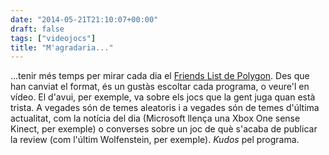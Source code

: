 ```yaml
---
date: "2014-05-21T21:10:07+00:00"
draft: false
tags: ["videojocs"]
title: "M'agradaria..."
---
```

...tenir més temps per mirar cada dia el [Friends List de Polygon](http://www.polygon.com/friends-list). Des que han canviat el format, és un gustàs escoltar cada programa, o veure'l en vídeo. El d'avui, per exemple, va sobre els jocs que la gent juga quan està trista. A vegades són de temes aleatoris i a vegades són de temes d'última actualitat, com la notícia del dia (Microsoft llença una Xbox One sense Kinect, per exemple) o converses sobre un joc de què s'acaba de publicar la review (com l'últim Wolfenstein, per exemple). *Kudos* pel programa.
